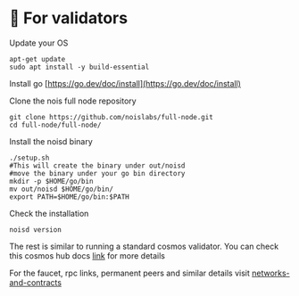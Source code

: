 # 🔐 For validators

Update your OS

```shell
apt-get update 
sudo apt install -y build-essential
```

Install go [https://go.dev/doc/install](https://go.dev/doc/install)

Clone the nois full node repository

```shell
git clone https://github.com/noislabs/full-node.git 
cd full-node/full-node/
```

&#x20;Install the noisd binary

```shell
./setup.sh
#This will create the binary under out/noisd
#move the binary under your go bin directory
mkdir -p $HOME/go/bin
mv out/noisd $HOME/go/bin/
export PATH=$HOME/go/bin:$PATH
```

&#x20;  Check the installation

```shell
noisd version
```

The rest is similar to running a standard cosmos validator. You can check this cosmos hub docs [link](https://hub.cosmos.network/main/validators/validator-setup.html) for more details

For the faucet, rpc links, permanent peers and similar details visit [networks-and-contracts](../networks-and-contracts/ "mention")



